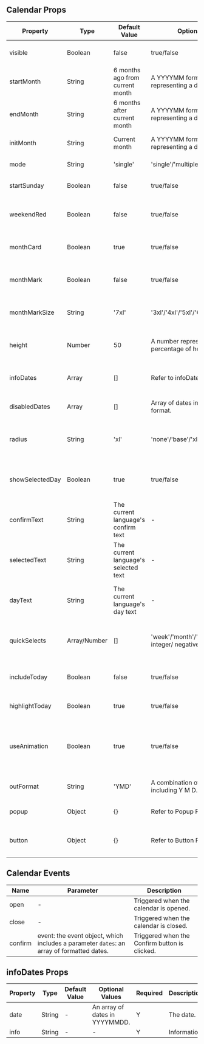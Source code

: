 ## Calendar Props

| Property        | Type         | Default Value                        | Optional Values                                             | Required | Description                                                       |
| --------------- | ------------ | ------------------------------------ | ----------------------------------------------------------- | -------- | ----------------------------------------------------------------- |
| visible         | Boolean      | false                                | true/false                                                  | N        | Whether the calendar is visible.                                  |
| startMonth      | String       | 6 months ago from current month      | A YYYYMM formatted string representing a date.              | N        | The starting month.                                               |
| endMonth        | String       | 6 months after current month         | A YYYYMM formatted string representing a date.              | N        | The ending month.                                                 |
| initMonth       | String       | Current month                        | A YYYYMM formatted string representing a date.              | N        | The initial month to display.                                     |
| mode            | String       | 'single'                             | 'single'/'multiple'/'range'                                 | N        | The selection mode.                                               |
| startSunday     | Boolean      | false                                | true/false                                                  | N        | Whether the week starts on Sunday.                                |
| weekendRed      | Boolean      | false                                | true/false                                                  | N        | Whether weekends are displayed in red.                            |
| monthCard       | Boolean      | true                                 | true/false                                                  | N        | Whether to use card style for month data.                         |
| monthMark       | Boolean      | false                                | true/false                                                  | N        | Whether to display the month watermark.                           |
| monthMarkSize   | String       | '7xl'                                | '3xl'/'4xl'/'5xl'/'6xl'/'7xl'/'8xl'/'9xl'                   | N        | The size of the month watermark text.                             |
| height          | Number       | 50                                   | A number representing the percentage of height.             | N        | The height of the calendar as a percentage.                       |
| infoDates       | Array        | []                                   | Refer to infoDates Props.                                   | Y        | Dates that need to display information.                           |
| disabledDates   | Array        | []                                   | Array of dates in YYYYMMDD format.                          | Y        | Dates that are not selectable.                                    |
| radius          | String       | 'xl'                                 | 'none'/'base'/'xl'/'2xl'                                    | Y        | The style of rounded corners on selected dates.                   |
| showSelectedDay | Boolean      | true                                 | true/false                                                  | Y        | Whether to show the number of selected days.                      |
| confirmText     | String       | The current language's confirm text  | -                                                           | Y        | The text shown on the confirm button.                             |
| selectedText    | String       | The current language's selected text | -                                                           | Y        | Part of the text shown on the confirm button.                     |
| dayText         | String       | The current language's day text      | -                                                           | Y        | Part of the text shown on the confirm button.                     |
| quickSelects    | Array/Number | []                                   | 'week'/'month'/'quarter'/positive integer/ negative integer | Y        | Configuration parameters for quick date selection.                |
| includeToday    | Boolean      | false                                | true/false                                                  | Y        | Whether to include today in quick date selection.                 |
| highlightToday  | Boolean      | true                                 | true/false                                                  | Y        | Whether to highlight today.                                       |
| useAnimation    | Boolean      | true                                 | true/false                                                  | Y        | Whether to use animation when auto-scrolling to specified months. |
| outFormat       | String       | 'YMD'                                | A combination of characters including Y M D.                | Y        | The format of the returned date data.                             |
| popup           | Object       | {}                                   | Refer to Popup Props.                                       | Y        | Parameters for the popup component.                               |
| button          | Object       | {}                                   | Refer to Button Props.                                      | Y        | Parameters for the confirm button.                                |

## Calendar Events

| Name    | Parameter                                                                                 | Description                                   |
| ------- | ----------------------------------------------------------------------------------------- | --------------------------------------------- |
| open    | -                                                                                         | Triggered when the calendar is opened.        |
| close   | -                                                                                         | Triggered when the calendar is closed.        |
| confirm | event: the event object, which includes a parameter `dates`: an array of formatted dates. | Triggered when the Confirm button is clicked. |

## infoDates Props

| Property | Type   | Default Value | Optional Values                | Required | Description  |
| -------- | ------ | ------------- | ------------------------------ | -------- | ------------ |
| date     | String | -             | An array of dates in YYYYMMDD. | Y        | The date.    |
| info     | String | -             | -                              | Y        | Information. |
